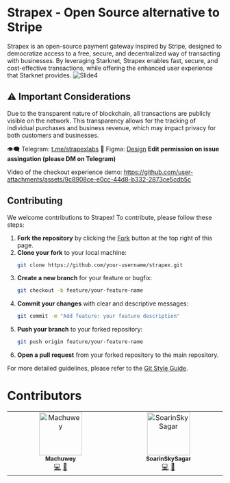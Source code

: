 # Strapex - Open Source alternative to Stripe

Strapex is an open-source payment gateway inspired by Stripe, designed to democratize access to a free, secure, and decentralized way of transacting with businesses. By leveraging Starknet, Strapex enables fast, secure, and cost-effective transactions, while offering the enhanced user experience that Starknet provides.
![Slide4](https://github.com/user-attachments/assets/b9e4e13c-938e-4c29-a684-d94a084c0adf)


## ⚠️ Important Considerations
Due to the transparent nature of blockchain, all transactions are publicly visible on the network. This transparency allows for the tracking of individual purchases and business revenue, which may impact privacy for both customers and businesses.


👁️‍🗨️ Telegram: [t.me/strapexlabs](https://t.me/strapexlabs)
🎨 Figma: [Design](https://www.figma.com/design/1ZUxHzVqJw9vlY65cyYyvP/Untitled?node-id=0-1&t=a9OW5jcHrQkMgH0k-1) **Edit permission on issue assingation (please DM on Telegram)**



Video of the checkout experience demo:
https://github.com/user-attachments/assets/9c8908ce-e0cc-44d8-b332-2873ce5cdb5c

## Contributing

We welcome contributions to Strapex! To contribute, please follow these steps:

1. **Fork the repository** by clicking the [Fork](https://github.com/strapexlabs/strapex/fork) button at the top right of this page.
2. **Clone your fork** to your local machine:
   ```bash
   git clone https://github.com/your-username/strapex.git
   ```
3. **Create a new branch** for your feature or bugfix:
   ```bash
   git checkout -b feature/your-feature-name
   ```
4. **Commit your changes** with clear and descriptive messages:
   ```bash
   git commit -m "Add feature: your feature description"
   ```
5. **Push your branch** to your forked repository:
   ```bash
   git push origin feature/your-feature-name
   ```
6. **Open a pull request** from your forked repository to the main repository.

For more detailed guidelines, please refer to the [Git Style Guide](https://udacity.github.io/git-styleguide/).

# Contributors

<table>
  <tbody>
    <tr>
      <td align="center" valign="top" width="14.28%">
        <a href="https://github.com/machuwey">
          <img src="https://avatars.githubusercontent.com/u/56169780?v=4&s=100" width="100px;" alt="Machuwey"/><br />
          <sub><b>Machuwey</b></sub>
        </a><br />
        <a href="https://github.com/The Starknet Community/The Starknet Book/commits?author=omarespejel" title="Code">💻</a>
        <a href="https://github.com/The Starknet Community/The Starknet Book/commits?author=omarespejel" title="Documentation">📖</a>
      </td>
      <td align="center" valign="top" width="14.28%">
        <a href="https://github.com/SoarinSkySagar">
          <img src="https://avatars.githubusercontent.com/u/117727361?v=4&s=100" width="100px;" alt="SoarinSkySagar"/><br />
          <sub><b>SoarinSkySagar</b></sub>
        </a><br />
        <a href="https://github.com/The Starknet Community/The Starknet Book/commits?author=omarespejel" title="Code">💻</a>
        <a href="https://github.com/The Starknet Community/The Starknet Book/commits?author=omarespejel" title="Documentation">📖</a>
      </td>
    </tr>
  </tbody>
</table>
